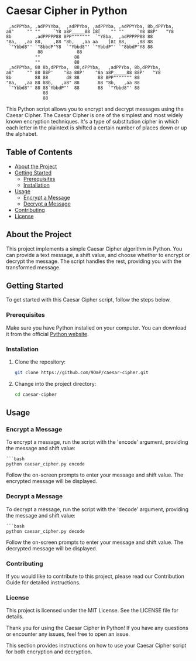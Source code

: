 # Caesar Cipher in Python

   
     ,adPPYba, ,adPPYYba,  ,adPPYba, ,adPPYba, ,adPPYYba, 8b,dPPYba,  
    a8"     "" ""     `Y8 a8P_____88 I8[    "" ""     `Y8 88P'   "Y8  
    8b         ,adPPPPP88 8PP"""""""  `"Y8ba,  ,adPPPPP88 88          
    "8a,   ,aa 88,    ,88 "8b,   ,aa aa    ]8I 88,    ,88 88          
     `"Ybbd8"' `"8bbdP"Y8  `"Ybbd8"' `"YbbdP"' `"8bbdP"Y8 88   
                88             88                                 
               ""             88                                 
               ""             88                                 
     ,adPPYba, 88 8b,dPPYba,  88,dPPYba,   ,adPPYba, 8b,dPPYba,  
    a8"     "" 88 88P'    "8a 88P'    "8a a8P_____88 88P'   "Y8  
    8b         88 88       d8 88       88 8PP""""""" 88          
    "8a,   ,aa 88 88b,   ,a8" 88       88 "8b,   ,aa 88          
     `"Ybbd8"' 88 88`YbbdP"'  88       88  `"Ybbd8"' 88          
                  88                                             
                  88           


This Python script allows you to encrypt and decrypt messages using the Caesar Cipher. The Caesar Cipher is one of the simplest and most widely known encryption techniques. It's a type of substitution cipher in which each letter in the plaintext is shifted a certain number of places down or up the alphabet.

## Table of Contents

- [About the Project](#about-the-project)
- [Getting Started](#getting-started)
  - [Prerequisites](#prerequisites)
  - [Installation](#installation)
- [Usage](#usage)
  - [Encrypt a Message](#encrypt-a-message)
  - [Decrypt a Message](#decrypt-a-message)
- [Contributing](#contributing)
- [License](#license)

## About the Project

This project implements a simple Caesar Cipher algorithm in Python. You can provide a text message, a shift value, and choose whether to encrypt or decrypt the message. The script handles the rest, providing you with the transformed message.

## Getting Started

To get started with this Caesar Cipher script, follow the steps below.

### Prerequisites

Make sure you have Python installed on your computer. You can download it from the official [Python website](https://www.python.org/downloads/).

### Installation

1. Clone the repository:

   ```bash
   git clone https://github.com/9OmP/caesar-cipher.git
   
2. Change into the project directory:
   ```bash
   cd caesar-cipher

## Usage

### Encrypt a Message

To encrypt a message, run the script with the 'encode' argument, providing the message and shift value:

    ```bash
    python caesar_cipher.py encode
    
Follow the on-screen prompts to enter your message and shift value. The encrypted message will be displayed.

### Decrypt a Message
To decrypt a message, run the script with the 'decode' argument, providing the message and shift value:

    ```bash
    python caesar_cipher.py decode
    
Follow the on-screen prompts to enter your message and shift value. The decrypted message will be displayed.

### Contributing
If you would like to contribute to this project, please read our Contribution Guide for detailed instructions.

### License
This project is licensed under the MIT License. See the LICENSE file for details.

Thank you for using the Caesar Cipher in Python! If you have any questions or encounter any issues, feel free to open an issue.

This section provides instructions on how to use your Caesar Cipher script for both encryption and decryption.




